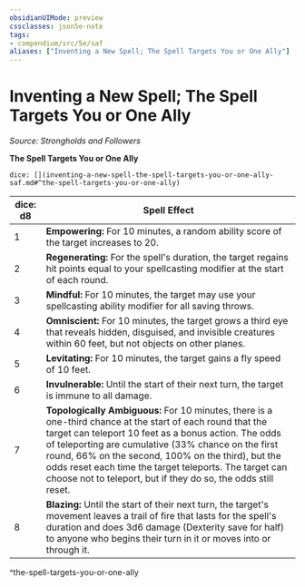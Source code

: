```yaml
---
obsidianUIMode: preview
cssclasses: json5e-note
tags:
- compendium/src/5e/saf
aliases: ["Inventing a New Spell; The Spell Targets You or One Ally"]
---
```

# Inventing a New Spell; The Spell Targets You or One Ally
*Source: Strongholds and Followers* 

**The Spell Targets You or One Ally**

`dice: [](inventing-a-new-spell-the-spell-targets-you-or-one-ally-saf.md#^the-spell-targets-you-or-one-ally)`

| dice: d8 | Spell Effect |
|----------|--------------|
| 1 | **Empowering:** For 10 minutes, a random ability score of the target increases to 20. |
| 2 | **Regenerating:** For the spell's duration, the target regains hit points equal to your spellcasting modifier at the start of each round. |
| 3 | **Mindful:** For 10 minutes, the target may use your spellcasting ability modifier for all saving throws. |
| 4 | **Omniscient:** For 10 minutes, the target grows a third eye that reveals hidden, disguised, and invisible creatures within 60 feet, but not objects on other planes. |
| 5 | **Levitating:** For 10 minutes, the target gains a fly speed of 10 feet. |
| 6 | **Invulnerable:** Until the start of their next turn, the target is immune to all damage. |
| 7 | **Topologically Ambiguous:** For 10 minutes, there is a one-third chance at the start of each round that the target can teleport 10 feet as a bonus action. The odds of teleporting are cumulative (33% chance on the first round, 66% on the second, 100% on the third), but the odds reset each time the target teleports. The target can choose not to teleport, but if they do so, the odds still reset. |
| 8 | **Blazing:** Until the start of their next turn, the target's movement leaves a trail of fire that lasts for the spell's duration and does 3d6 damage (Dexterity save for half) to anyone who begins their turn in it or moves into or through it. |
^the-spell-targets-you-or-one-ally